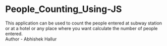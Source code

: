 # People_Counting_Using-JS
This application can be used to count the people entered at subway station or at a hotel or any place where you want calculate the number of people entered.
<br>
Author - Abhishek Hallur
